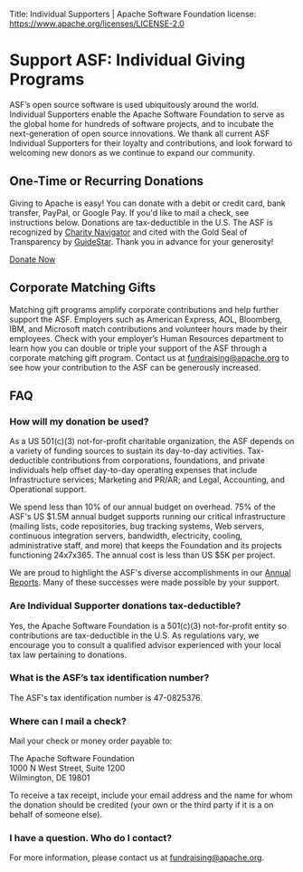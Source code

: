 Title: Individual Supporters | Apache Software Foundation
license: https://www.apache.org/licenses/LICENSE-2.0

# Support ASF: Individual Giving Programs

ASF’s open source software is used ubiquitously around the world. Individual Supporters enable the Apache Software Foundation to serve as the global home for hundreds of software projects, and to incubate the next-generation of open source innovations. We thank all current ASF Individual Supporters for their loyalty and contributions, and look forward to welcoming new donors as we continue to expand our community.

## One-Time or Recurring Donations
Giving to Apache is easy! You can donate with a debit or credit card, bank transfer, PayPal, or Google Pay. If you'd like to mail a check, see instructions below.  Donations are tax-deductible in the U.S. The ASF is recognized by <a href="https://www.charitynavigator.org/index.cfm?bay=search.profile&ein=470825376" target="_blank">Charity Navigator</a> and cited with the Gold Seal of Transparency by <a href="https://www.guidestar.org/profile/47-0825376" target="_blank">GuideStar</a>. Thank you in advance for your generosity!
	
<a class="btn btn-default mx-10" href="https://donate.apache.org/48ff" role="button">Donate Now</a>	 

## Corporate Matching Gifts

Matching gift programs amplify corporate contributions and help further support the ASF. Employers such as American Express, AOL, Bloomberg, IBM, and Microsoft match contributions and volunteer hours made by their employees. Check with your employer’s Human Resources department to learn how you can double or triple your support of the ASF through a corporate matching gift program.
Contact us at fundraising@apache.org to see how your contribution to the ASF can be generously increased.

## FAQ
	
### How will my donation be used?
As a US 501(c)(3) not-for-profit charitable organization, the ASF depends on a variety of funding sources to sustain its day-to-day activities. Tax-deductible contributions from corporations, foundations, and private individuals help offset day-to-day operating expenses that include Infrastructure services; Marketing and PR/AR; and Legal, Accounting, and Operational support.

We spend less than 10% of our annual budget on overhead. 75% of the ASF's US $1.5M annual budget supports running our critical infrastructure (mailing lists, code repositories, bug tracking systems, Web servers, continuous integration servers, bandwidth, electricity, cooling, administrative staff, and more) that keeps the Foundation and its projects functioning 24x7x365. The annual cost is less than US $5K per project.
	
We are proud to highlight the ASF's diverse accomplishments in our <a href="/foundation/reports.html">Annual Reports</a>. Many of these successes were made possible by your support.
														       
### Are Individual Supporter donations tax-deductible?
Yes, the Apache Software Foundation is a 501(c)(3) not-for-profit entity so contributions are tax-deductible in the U.S. As regulations vary, we encourage you to consult a qualified advisor experienced with your local tax law pertaining to donations. 

### What is the ASF’s tax identification number?
The ASF's tax identification number is 47-0825376. 
	
### Where can I mail a check?
Mail your check or money order payable to:

The Apache Software Foundation<br>
1000 N West Street, Suite 1200<br>
Wilmington, DE 19801<br>

To receive a tax receipt, include your email address and the name for whom the donation should be credited (your own or the third party if it is a on behalf of someone else).

### I have a question. Who do I contact?
For more information, please contact us at fundraising@apache.org.
 
